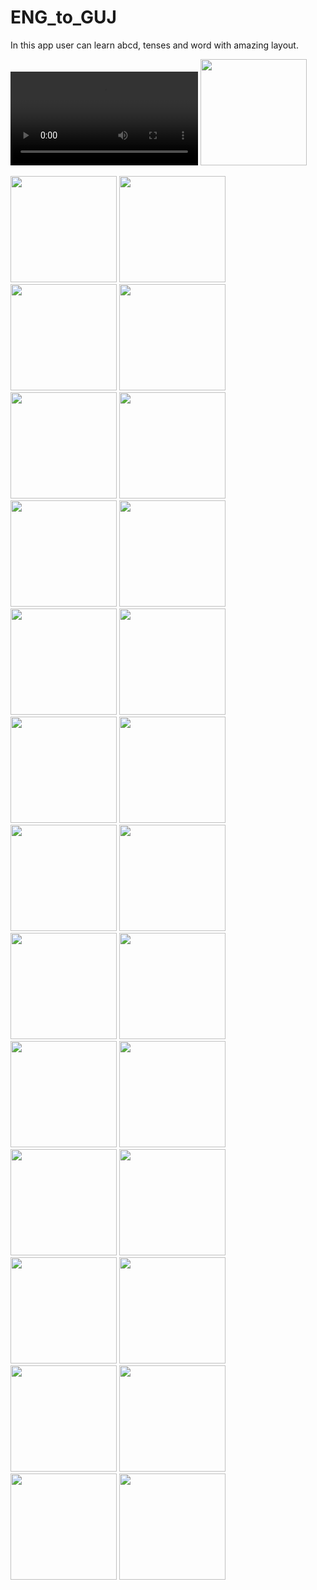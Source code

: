 # ENG_to_GUJ
In this app user can learn abcd, tenses and word with amazing layout.


![](ENG_to_GUJ/%20app.mp4)
<img src="ENG_to_GUJ/1%20(1).png" width="170"> 

<img src="ENG_to_GUJ/1%20(1).png" width="170"> 

<img src="ENG_to_GUJ/1%20(2).png" width="170"> 

<img src="ENG_to_GUJ/1%20(3).png" width="170"> 

<img src="ENG_to_GUJ/1%20(4).png" width="170"> 

<img src="ENG_to_GUJ/1%20(5).png" width="170"> 

<img src="ENG_to_GUJ/1%20(6).png" width="170"> 

<img src="ENG_to_GUJ/1%20(7).png" width="170"> 

<img src="ENG_to_GUJ/1%20(8).png" width="170"> 

<img src="ENG_to_GUJ/1%20(9).png" width="170"> 

<img src="ENG_to_GUJ/1%20(10).png" width="170"> 

<img src="ENG_to_GUJ/1%20(11).png" width="170"> 

<img src="ENG_to_GUJ/1%20(12).png" width="170"> 

<img src="ENG_to_GUJ/1%20(13).png" width="170"> 

<img src="ENG_to_GUJ/1%20(14).png" width="170"> 

<img src="ENG_to_GUJ/1%20(15).png" width="170"> 

<img src="ENG_to_GUJ/1%20(16).png" width="170"> 

<img src="ENG_to_GUJ/1%20(17).png" width="170"> 

<img src="ENG_to_GUJ/1%20(18).png" width="170"> 

<img src="ENG_to_GUJ/1%20(19).png" width="170"> 

<img src="ENG_to_GUJ/1%20(20).png" width="170"> 

<img src="ENG_to_GUJ/1%20(21).png" width="170"> 

<img src="ENG_to_GUJ/1%20(22).png" width="170"> 

<img src="ENG_to_GUJ/1%20(23).png" width="170"> 

<img src="ENG_to_GUJ/1%20(24).png" width="170"> 

<img src="ENG_to_GUJ/1%20(25).png" width="170"> 

<img src="ENG_to_GUJ/1%20(26).png" width="170">

